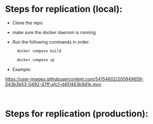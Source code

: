 # Steps for replication (local):
- Clone the repo
- make sure the docker daemon is running
- Run the following commands in order:
  ```bash
    docker compose build
  ```

  ```bash
    docker compose up
  ```
 - Example:
 

https://user-images.githubusercontent.com/54154602/200949659-043b3b53-0492-47ff-a1c1-d45f463b9d1e.mov


  
<br>

# Steps for replication (production):
